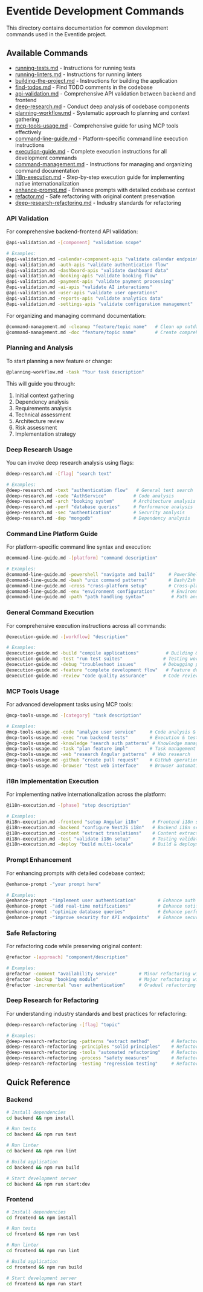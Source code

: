# Eventide Development Commands

This directory contains documentation for common development commands used in the Eventide project.

## Available Commands

- [running-tests.md](running-tests.md) - Instructions for running tests
- [running-linters.md](running-linters.md) - Instructions for running linters
- [building-the-project.md](building-the-project.md) - Instructions for building the application
- [find-todos.md](find-todos.md) - Find TODO comments in the codebase
- [api-validation.md](api-validation.md) - Comprehensive API validation between backend and frontend
- [deep-research.md](../docs/deep-research.md) - Conduct deep analysis of codebase components
- [planning-workflow.md](planning-workflow.md) - Systematic approach to planning and context gathering
- [mcp-tools-usage.md](mcp-tools-usage.md) - Comprehensive guide for using MCP tools effectively
- [command-line-guide.md](command-line-guide.md) - Platform-specific command line execution instructions
- [execution-guide.md](execution-guide.md) - Complete execution instructions for all development commands
- [command-management.md](command-management.md) - Instructions for managing and organizing command documentation
- [i18n-execution.md](i18n-execution.md) - Step-by-step execution guide for implementing native internationalization
- [enhance-prompt.md](enhance-prompt.md) - Enhance prompts with detailed codebase context
- [refactor.md](refactor.md) - Safe refactoring with original content preservation
- [deep-research-refactoring.md](deep-research-refactoring.md) - Industry standards for refactoring

### API Validation
For comprehensive backend-frontend API validation:
```bash
@api-validation.md -[component] "validation scope"

# Examples:
@api-validation.md -calendar-component-apis "validate calendar endpoints"  # Calendar API validation
@api-validation.md -auth-apis "validate authentication flow"              # Auth API validation
@api-validation.md -dashboard-apis "validate dashboard data"               # Dashboard API validation
@api-validation.md -booking-apis "validate booking flow"                  # Booking API validation
@api-validation.md -payment-apis "validate payment processing"            # Payment API validation
@api-validation.md -ai-apis "validate AI interactions"                    # AI API validation
@api-validation.md -user-apis "validate user operations"                  # User API validation
@api-validation.md -reports-apis "validate analytics data"                # Reports API validation
@api-validation.md -settings-apis "validate configuration management"     # Settings API validation
```
For organizing and managing command documentation:
```bash
@command-management.md -cleanup "feature/topic name"   # Clean up outdated files
@command-management.md -doc "feature/topic name"       # Create comprehensive documentation
```

### Planning and Analysis
To start planning a new feature or change:
```bash
@planning-workflow.md -task "Your task description"
```

This will guide you through:
1. Initial context gathering
2. Dependency analysis
3. Requirements analysis
4. Technical assessment
5. Architecture review
6. Risk assessment
7. Implementation strategy

### Deep Research Usage
You can invoke deep research analysis using flags:
```bash
@deep-research.md -[flag] "search text"

# Examples:
@deep-research.md -text "authentication flow"   # General text search
@deep-research.md -code "AuthService"          # Code analysis
@deep-research.md -arch "booking system"       # Architecture analysis
@deep-research.md -perf "database queries"     # Performance analysis
@deep-research.md -sec "authentication"        # Security analysis
@deep-research.md -dep "mongodb"               # Dependency analysis
```

### Command Line Platform Guide
For platform-specific command line syntax and execution:
```bash
@command-line-guide.md -[platform] "command description"

# Examples:
@command-line-guide.md -powershell "navigate and build"     # PowerShell syntax
@command-line-guide.md -bash "unix command patterns"        # Bash/Zsh syntax  
@command-line-guide.md -cross "cross-platform setup"        # Cross-platform commands
@command-line-guide.md -env "environment configuration"      # Environment variables
@command-line-guide.md -path "path handling syntax"          # Path and navigation
```

### General Command Execution
For comprehensive execution instructions across all commands:
```bash
@execution-guide.md -[workflow] "description"

# Examples:
@execution-guide.md -build "compile applications"          # Building & deployment
@execution-guide.md -test "run test suites"               # Testing workflows  
@execution-guide.md -debug "troubleshoot issues"          # Debugging procedures
@execution-guide.md -feature "complete development flow"   # Feature development
@execution-guide.md -review "code quality assurance"      # Code review process
```

### MCP Tools Usage
For advanced development tasks using MCP tools:
```bash
@mcp-tools-usage.md -[category] "task description"

# Examples:
@mcp-tools-usage.md -code "analyze user service"     # Code analysis & modification
@mcp-tools-usage.md -exec "run backend tests"        # Execution & testing
@mcp-tools-usage.md -knowledge "search auth patterns" # Knowledge management
@mcp-tools-usage.md -task "plan feature impl"        # Task management
@mcp-tools-usage.md -web "research Angular patterns"  # Web research
@mcp-tools-usage.md -github "create pull request"    # GitHub operations
@mcp-tools-usage.md -browser "test web interface"    # Browser automation
```

### i18n Implementation Execution
For implementing native internationalization across the platform:
```bash
@i18n-execution.md -[phase] "step description"

# Examples:
@i18n-execution.md -frontend "setup Angular i18n"     # Frontend i18n setup
@i18n-execution.md -backend "configure NestJS i18n"   # Backend i18n setup
@i18n-execution.md -content "extract translations"    # Content extraction
@i18n-execution.md -test "validate i18n setup"        # Testing validation
@i18n-execution.md -deploy "build multi-locale"       # Build & deployment
```

### Prompt Enhancement
For enhancing prompts with detailed codebase context:
```bash
@enhance-prompt -"your prompt here"

# Examples:
@enhance-prompt -"implement user authentication"        # Enhance auth implementation prompt
@enhance-prompt -"add real-time notifications"          # Enhance notifications prompt
@enhance-prompt -"optimize database queries"            # Enhance performance optimization prompt
@enhance-prompt -"improve security for API endpoints"   # Enhance security enhancement prompt
```

### Safe Refactoring
For refactoring code while preserving original content:
```bash
@refactor -[approach] "component/description"

# Examples:
@refactor -comment "availability service"        # Minor refactoring with comments
@refactor -backup "booking module"               # Major refactoring with backups
@refactor -incremental "user authentication"     # Gradual refactoring with feature flags
```

### Deep Research for Refactoring
For understanding industry standards and best practices for refactoring:
```bash
@deep-research-refactoring -[flag] "topic"

# Examples:
@deep-research-refactoring -patterns "extract method"        # Refactoring patterns
@deep-research-refactoring -principles "solid principles"    # Refactoring principles
@deep-research-refactoring -tools "automated refactoring"    # Refactoring tools
@deep-research-refactoring -process "safety measures"        # Refactoring process
@deep-research-refactoring -testing "regression testing"     # Refactoring testing
```

## Quick Reference

### Backend

```bash
# Install dependencies
cd backend && npm install

# Run tests
cd backend && npm run test

# Run linter
cd backend && npm run lint

# Build application
cd backend && npm run build

# Start development server
cd backend && npm run start:dev
```

### Frontend

```bash
# Install dependencies
cd frontend && npm install

# Run tests
cd frontend && npm run test

# Run linter
cd frontend && npm run lint

# Build application
cd frontend && npm run build

# Start development server
cd frontend && npm run start
```